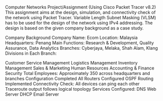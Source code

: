 Computer Networks Project/Assignment (Using Cisco Packet Tracer v8.2)
This assignment aims at the design, simulation, and connectivity check of the network using Packet Tracer. Variable Length Subnet Masking (VLSM) has to be used for the design of the network using IPv4 addressing. The design is based on the given company background as a case study.

Company Background
Company Name: Ecom
Location: Malaysia
Headquarters: Penang
Main Functions: Research & Development, Quality Assurance, Data Analytics
Branches: Cyberjaya, Melaka, Shah Alam, Klang
Divisions in Each Branch:

Customer Service Management
Logistics Management
Inventory Management
Sales & Marketing
Human Resources
Accounting & Finance
Security
Total Employees: Approximately 350 across headquarters and branches
Configuration Completed
All Routers Configured
OSPF Routing Implemented
Connectivity Check:
All devices can ping each other
Traceroute output follows logical topology
Services Configured:
DNS
Web Server
DHCP
Email Server
